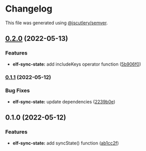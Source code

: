 # Changelog

This file was generated using [@jscutlery/semver](https://github.com/jscutlery/semver).

## [0.2.0](https://github.com/RicardoJBarrios/elf-sync-state/compare/elf-sync-state-0.1.1...elf-sync-state-0.2.0) (2022-05-13)

### Features

- **elf-sync-state:** add includeKeys operator function ([5b906f0](https://github.com/RicardoJBarrios/elf-sync-state/commit/5b906f0ad9bd44a0e81afb7e87860e9a07de5459))

### [0.1.1](https://github.com/RicardoJBarrios/elf-sync-state/compare/elf-sync-state-0.1.0...elf-sync-state-0.1.1) (2022-05-12)

### Bug Fixes

- **elf-sync-state:** update dependencies ([2239b0e](https://github.com/RicardoJBarrios/elf-sync-state/commit/2239b0ecf414e1b10094670919d16019e0857c17))

## 0.1.0 (2022-05-12)

### Features

- **elf-sync-state:** add syncState() function ([ab1cc2f](https://github.com/RicardoJBarrios/elf-sync-state/commit/ab1cc2f6537ae15e927eb19f73e0b5a8a6f1d592))

